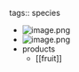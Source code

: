 tags:: species

- ![image.png](https://peach-geographical-bat-397.mypinata.cloud/ipfs/QmVKBiqfX5wG87kBQCLEirxc6REtqTAsCiuKHA8WLJcKEa)
- ![image.png](https://peach-geographical-bat-397.mypinata.cloud/ipfs/QmbDwyVyXkUtDYJcwvhZ66h4VZ4nyX5PhQ53ueEAvwnb6D)
- products
	- [[fruit]]